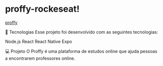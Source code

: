 # proffy-rockeseat!

[proffy](https://user-images.githubusercontent.com/47877623/188049698-c18d774c-06df-4d65-bd9d-aa8de01e29a7.png)


🚀 Tecnologias
Esse projeto foi desenvolvido com as seguintes tecnologias:

Node.js
React
React Native
Expo

💻 Projeto
O Proffy é uma plataforma de estudos online que ajuda pessoas a encontrarem professores online.
